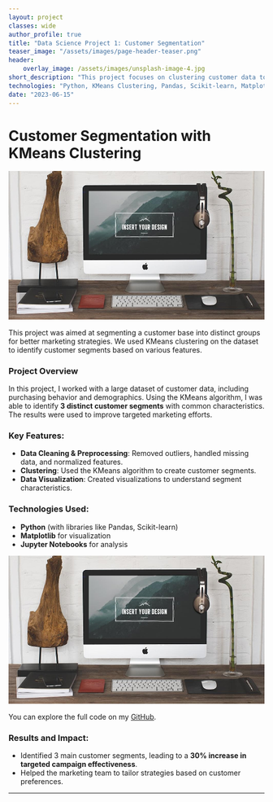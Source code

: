 ```yaml
---
layout: project
classes: wide
author_profile: true
title: "Data Science Project 1: Customer Segmentation"
teaser_image: "/assets/images/page-header-teaser.png"
header:
    overlay_image: /assets/images/unsplash-image-4.jpg
short_description: "This project focuses on clustering customer data to identify segments for targeted marketing strategies."
technologies: "Python, KMeans Clustering, Pandas, Scikit-learn, Matplotlib"
date: "2023-06-15"
---
```


# Customer Segmentation with KMeans Clustering

![Project Image](/assets/images/foo-bar-identity.jpg)

This project was aimed at segmenting a customer base into distinct groups for better marketing strategies. We used KMeans clustering on the dataset to identify customer segments based on various features.

### Project Overview

In this project, I worked with a large dataset of customer data, including purchasing behavior and demographics. Using the KMeans algorithm, I was able to identify **3 distinct customer segments** with common characteristics. The results were used to improve targeted marketing efforts.

### Key Features:
- **Data Cleaning & Preprocessing**: Removed outliers, handled missing data, and normalized features.
- **Clustering**: Used the KMeans algorithm to create customer segments.
- **Data Visualization**: Created visualizations to understand segment characteristics.

### Technologies Used:
- **Python** (with libraries like Pandas, Scikit-learn)
- **Matplotlib** for visualization
- **Jupyter Notebooks** for analysis

![Project Image](/assets/images/foo-bar-identity.jpg)

You can explore the full code on my [GitHub](https://github.com/abubakari3bugaru).

### Results and Impact:
- Identified 3 main customer segments, leading to a **30% increase in targeted campaign effectiveness**.
- Helped the marketing team to tailor strategies based on customer preferences.

---

